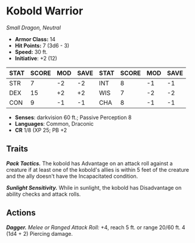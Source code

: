 # Kobold Warrior

*Small Dragon, Neutral*

- **Armor Class:** 14
- **Hit Points:** 7 (3d6 - 3)
- **Speed:** 30 ft.
- **Initiative**: +2 (12)

|STAT|SCORE|MOD|SAVE|STAT|SCORE|MOD|SAVE|
| --- | --- | --- | ---- |---| --- | --- | ---- |
| STR | 7 | -2 | -2 | INT | 8 | -1 | -1 |
| DEX | 15 | +2 | +2 | WIS | 7 | -2 | -2 |
| CON | 9 | -1 | -1 | CHA | 8 | -1 | -1 |

- **Senses**: darkvision 60 ft.; Passive Perception 8
- **Languages**: Common, Draconic
- **CR** 1/8 (XP 25; PB +2

## Traits

***Pack Tactics.*** The kobold has Advantage on an attack roll against a creature if at least one of the kobold's allies is within 5 feet of the creature and the ally doesn't have the Incapacitated condition.

***Sunlight Sensitivity.*** While in sunlight, the kobold has Disadvantage on ability checks and attack rolls.


## Actions

***Dagger.*** *Melee or Ranged Attack Roll:* +4, reach 5 ft. or range 20/60 ft. 4 (1d4 + 2) Piercing damage.

